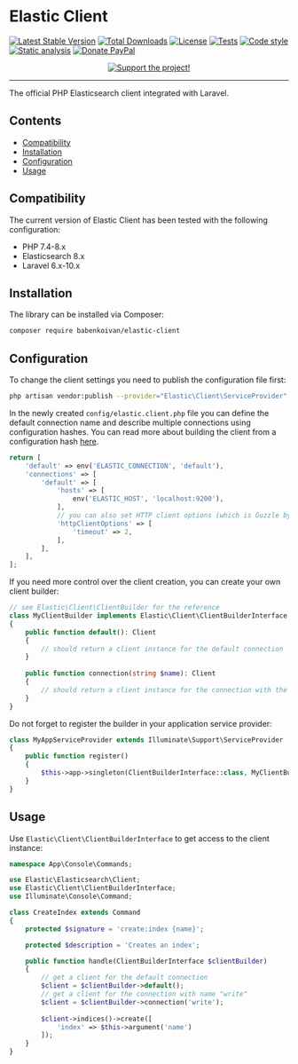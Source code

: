 # Elastic Client

[![Latest Stable Version](https://poser.pugx.org/babenkoivan/elastic-client/v/stable)](https://packagist.org/packages/babenkoivan/elastic-client)
[![Total Downloads](https://poser.pugx.org/babenkoivan/elastic-client/downloads)](https://packagist.org/packages/babenkoivan/elastic-client)
[![License](https://poser.pugx.org/babenkoivan/elastic-client/license)](https://packagist.org/packages/babenkoivan/elastic-client)
[![Tests](https://github.com/babenkoivan/elastic-client/workflows/Tests/badge.svg)](https://github.com/babenkoivan/elastic-client/actions?query=workflow%3ATests)
[![Code style](https://github.com/babenkoivan/elastic-client/workflows/Code%20style/badge.svg)](https://github.com/babenkoivan/elastic-client/actions?query=workflow%3A%22Code+style%22)
[![Static analysis](https://github.com/babenkoivan/elastic-client/workflows/Static%20analysis/badge.svg)](https://github.com/babenkoivan/elastic-client/actions?query=workflow%3A%22Static+analysis%22)
[![Donate PayPal](https://img.shields.io/badge/donate-paypal-blue)](https://paypal.me/babenkoi)

<p align="center">
    <a href="https://ko-fi.com/ivanbabenko" target="_blank"><img src="https://ko-fi.com/img/githubbutton_sm.svg" alt="Support the project!"></a>
</p>

---

The official PHP Elasticsearch client integrated with Laravel.

## Contents

* [Compatibility](#compatibility)
* [Installation](#installation) 
* [Configuration](#configuration)
* [Usage](#usage)

## Compatibility

The current version of Elastic Client has been tested with the following configuration:

* PHP 7.4-8.x
* Elasticsearch 8.x 
* Laravel 6.x-10.x

## Installation

The library can be installed via Composer:

```bash
composer require babenkoivan/elastic-client
```

## Configuration

To change the client settings you need to publish the configuration file first:

```bash
php artisan vendor:publish --provider="Elastic\Client\ServiceProvider"
```

In the newly created `config/elastic.client.php` file you can define the default connection name and describe multiple 
connections using configuration hashes. You can read more about building the client from a configuration hash [here](https://www.elastic.co/guide/en/elasticsearch/client/php-api/current/node_pool.html#config-hash).

```php
return [
    'default' => env('ELASTIC_CONNECTION', 'default'),
    'connections' => [
        'default' => [
            'hosts' => [
                env('ELASTIC_HOST', 'localhost:9200'),
            ],
            // you can also set HTTP client options (which is Guzzle by default) as follows
            'httpClientOptions' => [
                'timeout' => 2,
            ],
        ],
    ],
];
```

If you need more control over the client creation, you can create your own client builder:

```php
// see Elastic\Client\ClientBuilder for the reference
class MyClientBuilder implements Elastic\Client\ClientBuilderInterface
{
    public function default(): Client
    {
        // should return a client instance for the default connection 
    }
    
    public function connection(string $name): Client
    {
        // should return a client instance for the connection with the given name 
    }
}
```

Do not forget to register the builder in your application service provider:

```php
class MyAppServiceProvider extends Illuminate\Support\ServiceProvider
{
    public function register()
    {
        $this->app->singleton(ClientBuilderInterface::class, MyClientBuilder::class);
    }
}
```

## Usage

Use `Elastic\Client\ClientBuilderInterface` to get access to the client instance:

```php
namespace App\Console\Commands;

use Elastic\Elasticsearch\Client;
use Elastic\Client\ClientBuilderInterface;
use Illuminate\Console\Command;

class CreateIndex extends Command
{
    protected $signature = 'create:index {name}';

    protected $description = 'Creates an index';

    public function handle(ClientBuilderInterface $clientBuilder)
    {
        // get a client for the default connection
        $client = $clientBuilder->default();
        // get a client for the connection with name "write"
        $client = $clientBuilder->connection('write');
    
        $client->indices()->create([
            'index' => $this->argument('name')
        ]);
    }
}
```
